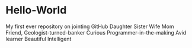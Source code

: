 # Hello-World
My first ever repository on jointing GitHub
Daughter 
Sister 
Wife 
Mom 
Friend, 
Geologist-turned-banker
Curious
Programmer-in-the-making 
Avid learner 
Beautiful 
Intelligent 
